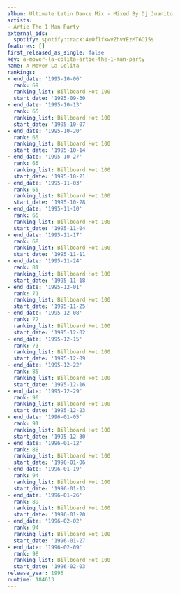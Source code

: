 ```yaml
---
album: Ultimate Latin Dance Mix - Mixed By Dj Juanito
artists:
- Artie The 1 Man Party
external_ids:
  spotify: spotify:track:4eOfIfkwvZhvYEzMT6OI5s
features: []
first_released_as_single: false
key: a-mover-la-colita-artie-the-1-man-party
name: A Mover La Colita
rankings:
- end_date: '1995-10-06'
  rank: 69
  ranking_list: Billboard Hot 100
  start_date: '1995-09-30'
- end_date: '1995-10-13'
  rank: 65
  ranking_list: Billboard Hot 100
  start_date: '1995-10-07'
- end_date: '1995-10-20'
  rank: 65
  ranking_list: Billboard Hot 100
  start_date: '1995-10-14'
- end_date: '1995-10-27'
  rank: 65
  ranking_list: Billboard Hot 100
  start_date: '1995-10-21'
- end_date: '1995-11-03'
  rank: 65
  ranking_list: Billboard Hot 100
  start_date: '1995-10-28'
- end_date: '1995-11-10'
  rank: 65
  ranking_list: Billboard Hot 100
  start_date: '1995-11-04'
- end_date: '1995-11-17'
  rank: 68
  ranking_list: Billboard Hot 100
  start_date: '1995-11-11'
- end_date: '1995-11-24'
  rank: 81
  ranking_list: Billboard Hot 100
  start_date: '1995-11-18'
- end_date: '1995-12-01'
  rank: 71
  ranking_list: Billboard Hot 100
  start_date: '1995-11-25'
- end_date: '1995-12-08'
  rank: 77
  ranking_list: Billboard Hot 100
  start_date: '1995-12-02'
- end_date: '1995-12-15'
  rank: 73
  ranking_list: Billboard Hot 100
  start_date: '1995-12-09'
- end_date: '1995-12-22'
  rank: 85
  ranking_list: Billboard Hot 100
  start_date: '1995-12-16'
- end_date: '1995-12-29'
  rank: 90
  ranking_list: Billboard Hot 100
  start_date: '1995-12-23'
- end_date: '1996-01-05'
  rank: 91
  ranking_list: Billboard Hot 100
  start_date: '1995-12-30'
- end_date: '1996-01-12'
  rank: 88
  ranking_list: Billboard Hot 100
  start_date: '1996-01-06'
- end_date: '1996-01-19'
  rank: 94
  ranking_list: Billboard Hot 100
  start_date: '1996-01-13'
- end_date: '1996-01-26'
  rank: 89
  ranking_list: Billboard Hot 100
  start_date: '1996-01-20'
- end_date: '1996-02-02'
  rank: 94
  ranking_list: Billboard Hot 100
  start_date: '1996-01-27'
- end_date: '1996-02-09'
  rank: 98
  ranking_list: Billboard Hot 100
  start_date: '1996-02-03'
release_year: 1995
runtime: 184613
---
```


